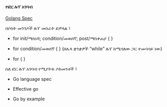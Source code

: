 #### የፎር ሉፕ አገባብ

[Golang Spec](https://golang.org/ref/spec#For_statements) 

በሶስት መንገዶች ሉፕ መስራት ይቻላል ፤

- for init/ማስነሻ; condition/መወሰኛ; post/ማስቀጠያ { }

- for condition/መወሰኛ { } (በሌላ ቋንቋዎች “while” ሉፕ ከሚባለው ጋር ተመሳሳይ ነው)

- for { } 


ስለ ፎር ሉፕ አገባብ የሚያትቱ ዶክመንቶች ፤

- Go language spec

- Effective go

- Go by example